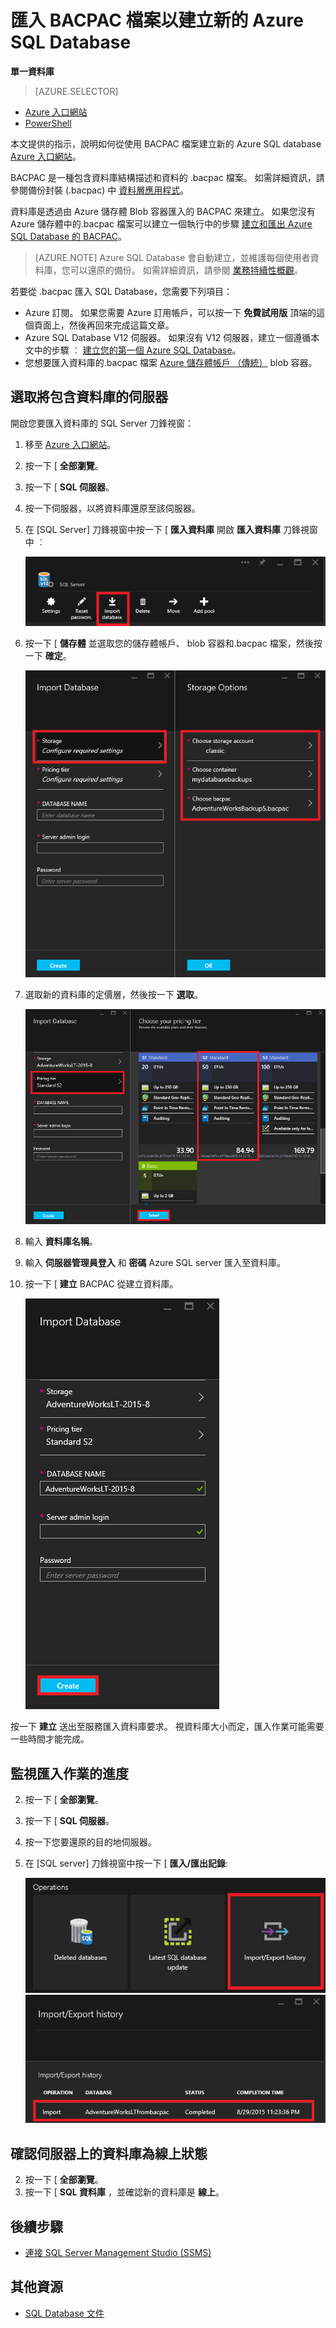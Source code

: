<properties
    pageTitle="匯入 BACPAC 檔案以建立新的 Azure SQL Database"
    description="匯入現有的 BACPAC 檔案以建立新的 Azure SQL Database。"
    services="sql-database"
    documentationCenter=""
    authors="stevestein"
    manager="jeffreyg"
    editor=""/>

<tags
    ms.service="sql-database"
    ms.devlang="NA"
    ms.date="12/01/2015"
    ms.author="sstein"
    ms.workload="data-management"
    ms.topic="article"
    ms.tgt_pltfrm="NA"/>


# 匯入 BACPAC 檔案以建立新的 Azure SQL Database


**單一資料庫**

> [AZURE.SELECTOR]
- [Azure 入口網站](sql-database-import.md)
- [PowerShell](sql-database-import-powershell.md)

本文提供的指示，說明如何從使用 BACPAC 檔案建立新的 Azure SQL database [Azure 入口網站](https://portal.azure.com)。

BACPAC 是一種包含資料庫結構描述和資料的 .bacpac 檔案。 如需詳細資訊，請參閱備份封裝 (.bacpac) 中 [資料層應用程式](https://msdn.microsoft.com/library/ee210546.aspx)。

資料庫是透過由 Azure 儲存體 Blob 容器匯入的 BACPAC 來建立。 如果您沒有 Azure 儲存體中的.bacpac 檔案可以建立一個執行中的步驟 [建立和匯出 Azure SQL Database 的 BACPAC](sql-database-export.md)。


> [AZURE.NOTE] Azure SQL Database 會自動建立，並維護每個使用者資料庫，您可以還原的備份。 如需詳細資訊，請參閱 [業務持續性概觀](sql-database-business-continuity.md)。


若要從 .bacpac 匯入 SQL Database，您需要下列項目：

- Azure 訂閱。 如果您需要 Azure 訂用帳戶，可以按一下 **免費試用版** 頂端的這個頁面上，然後再回來完成這篇文章。
- Azure SQL Database V12 伺服器。 如果沒有 V12 伺服器，建立一個遵循本文中的步驟 ︰ [建立您的第一個 Azure SQL Database](sql-database-get-started.md)。
- 您想要匯入資料庫的.bacpac 檔案 [Azure 儲存體帳戶 （傳統）](storage-create-storage-account.md) blob 容器。


## 選取將包含資料庫的伺服器

開啟您要匯入資料庫的 SQL Server 刀鋒視窗：

1.  移至 [Azure 入口網站](https://portal.azure.com)。
2.  按一下 [ **全部瀏覽**。
3.  按一下 [ **SQL 伺服器**。
2.  按一下伺服器，以將資料庫還原至該伺服器。
3.  在 [SQL Server] 刀鋒視窗中按一下 [ **匯入資料庫** 開啟 **匯入資料庫** 刀鋒視窗中 ︰

    ![匯入資料庫][1]

1.  按一下 [ **儲存體** 並選取您的儲存體帳戶、 blob 容器和.bacpac 檔案，然後按一下 **確定**。

    ![設定儲存體選項][2]

1.  選取新的資料庫的定價層，然後按一下 **選取**。

    ![選取定價層][3]

1.  輸入 **資料庫名稱**。
2.  輸入 **伺服器管理員登入** 和 **密碼** Azure SQL server 匯入至資料庫。
1.  按一下 [ **建立** BACPAC 從建立資料庫。

    ![建立資料庫][4]

按一下 **建立** 送出至服務匯入資料庫要求。 視資料庫大小而定，匯入作業可能需要一些時間才能完成。

## 監視匯入作業的進度

2.  按一下 [ **全部瀏覽**。
3.  按一下 [ **SQL 伺服器**。
2.  按一下您要還原的目的地伺服器。
3.  在 [SQL server] 刀鋒視窗中按一下 [ **匯入/匯出記錄**:

    ![匯入匯出記錄][5]
    ![匯入匯出記錄][6]





## 確認伺服器上的資料庫為線上狀態

2.  按一下 [ **全部瀏覽**。
3.  按一下 [ **SQL 資料庫** ，並確認新的資料庫是 **線上**。



## 後續步驟

- [連接 SQL Server Management Studio (SSMS)](sql-database-connect-to-database.md)



## 其他資源

- [SQL Database 文件](https://azure.microsoft.com/documentation/services/sql-database/)


<!--Image references-->
[1]: ./media/sql-database-import/import-database.png
[2]: ./media/sql-database-import/storage-options.png
[3]: ./media/sql-database-import/pricing-tier.png
[4]: ./media/sql-database-import/create.png
[5]: ./media/sql-database-import/import-history.png
[6]: ./media/sql-database-import/import-status.png


